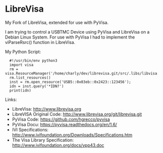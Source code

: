 LibreVisa
=========
My Fork of LibreVisa, extended for use with PyVisa.

I am trying to control a USBTMC Device using PyVisa and LibreVisa on a Debian Linux System.
For use with PyVisa I had to implement the viParseRsrc() function in LibreVisa. 

My Python Script: 
```
  #!/usr/bin/env python3
  import visa
  rm = visa.ResourceManager('/home/charly/dev/librevisa.git/src/.libs/libvisa.so')
  rm.list_resources()
  inst = rm.open_resource('USB5::0x03eb::0x2423::123456');
  idn = inst.query('*IDN?')
  print(idn)
```

Links: 
* LibreVisa: http://www.librevisa.org
* LibreVISA Original Code: http://www.librevisa.org/git/librevisa.git
* PyVisa Code: https://github.com/hgrecco/pyvisa
* PyVisa Docu: https://pyvisa.readthedocs.org/en/1.6/
* IVI Specifications: http://www.ivifoundation.org/Downloads/Specifications.htm
* The Visa Library Specification: http://www.ivifoundation.org/docs/vpp43.doc
